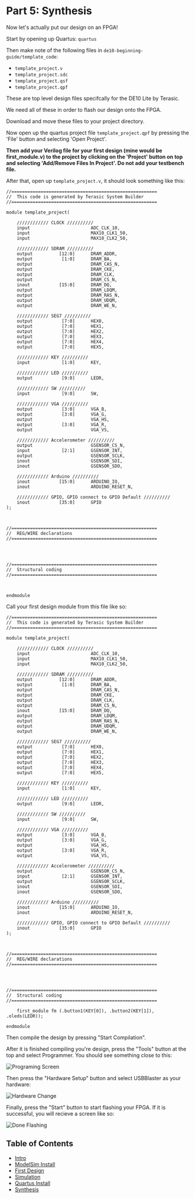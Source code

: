 # Part 5: Synthesis

Now let's actually put our design on an FPGA!



Start by opening up Quartus:
```quartus```

Then make note of the following files in `de10-beginning-guide/template_code`:
- `template_project.v`
- `template_project.sdc`
- `template_project.qsf`
- `template_project.qpf`

These are top level design files specifcally for the DE10 Lite by Terasic.

We need all of these in order to flash our design onto the FPGA.

Download and move these files to your project directory.

Now open up the quartus project file `template_project.qpf` by pressing the 'File' button and selecting 'Open Project'.

**Then add your Verilog file for your first design (mine would be first_module.v) to the project by clicking on the 'Project' button on top and selecting 'Add/Remove Files In Project'. Do not add your testbench file.**

After that, open up `template_project.v`, it should look something like this:

```
//=======================================================
//  This code is generated by Terasic System Builder
//=======================================================

module template_project(

	//////////// CLOCK //////////
	input 		          		ADC_CLK_10,
	input 		          		MAX10_CLK1_50,
	input 		          		MAX10_CLK2_50,

	//////////// SDRAM //////////
	output		    [12:0]		DRAM_ADDR,
	output		     [1:0]		DRAM_BA,
	output		          		DRAM_CAS_N,
	output		          		DRAM_CKE,
	output		          		DRAM_CLK,
	output		          		DRAM_CS_N,
	inout 		    [15:0]		DRAM_DQ,
	output		          		DRAM_LDQM,
	output		          		DRAM_RAS_N,
	output		          		DRAM_UDQM,
	output		          		DRAM_WE_N,

	//////////// SEG7 //////////
	output		     [7:0]		HEX0,
	output		     [7:0]		HEX1,
	output		     [7:0]		HEX2,
	output		     [7:0]		HEX3,
	output		     [7:0]		HEX4,
	output		     [7:0]		HEX5,

	//////////// KEY //////////
	input 		     [1:0]		KEY,

	//////////// LED //////////
	output		     [9:0]		LEDR,

	//////////// SW //////////
	input 		     [9:0]		SW,

	//////////// VGA //////////
	output		     [3:0]		VGA_B,
	output		     [3:0]		VGA_G,
	output		          		VGA_HS,
	output		     [3:0]		VGA_R,
	output		          		VGA_VS,

	//////////// Accelerometer //////////
	output		          		GSENSOR_CS_N,
	input 		     [2:1]		GSENSOR_INT,
	output		          		GSENSOR_SCLK,
	inout 		          		GSENSOR_SDI,
	inout 		          		GSENSOR_SDO,

	//////////// Arduino //////////
	inout 		    [15:0]		ARDUINO_IO,
	inout 		          		ARDUINO_RESET_N,

	//////////// GPIO, GPIO connect to GPIO Default //////////
	inout 		    [35:0]		GPIO
);



//=======================================================
//  REG/WIRE declarations
//=======================================================




//=======================================================
//  Structural coding
//=======================================================



endmodule
```

Call your first design module from this file like so:

```
//=======================================================
//  This code is generated by Terasic System Builder
//=======================================================

module template_project(

	//////////// CLOCK //////////
	input 		          		ADC_CLK_10,
	input 		          		MAX10_CLK1_50,
	input 		          		MAX10_CLK2_50,

	//////////// SDRAM //////////
	output		    [12:0]		DRAM_ADDR,
	output		     [1:0]		DRAM_BA,
	output		          		DRAM_CAS_N,
	output		          		DRAM_CKE,
	output		          		DRAM_CLK,
	output		          		DRAM_CS_N,
	inout 		    [15:0]		DRAM_DQ,
	output		          		DRAM_LDQM,
	output		          		DRAM_RAS_N,
	output		          		DRAM_UDQM,
	output		          		DRAM_WE_N,

	//////////// SEG7 //////////
	output		     [7:0]		HEX0,
	output		     [7:0]		HEX1,
	output		     [7:0]		HEX2,
	output		     [7:0]		HEX3,
	output		     [7:0]		HEX4,
	output		     [7:0]		HEX5,

	//////////// KEY //////////
	input 		     [1:0]		KEY,

	//////////// LED //////////
	output		     [9:0]		LEDR,

	//////////// SW //////////
	input 		     [9:0]		SW,

	//////////// VGA //////////
	output		     [3:0]		VGA_B,
	output		     [3:0]		VGA_G,
	output		          		VGA_HS,
	output		     [3:0]		VGA_R,
	output		          		VGA_VS,

	//////////// Accelerometer //////////
	output		          		GSENSOR_CS_N,
	input 		     [2:1]		GSENSOR_INT,
	output		          		GSENSOR_SCLK,
	inout 		          		GSENSOR_SDI,
	inout 		          		GSENSOR_SDO,

	//////////// Arduino //////////
	inout 		    [15:0]		ARDUINO_IO,
	inout 		          		ARDUINO_RESET_N,

	//////////// GPIO, GPIO connect to GPIO Default //////////
	inout 		    [35:0]		GPIO
);



//=======================================================
//  REG/WIRE declarations
//=======================================================




//=======================================================
//  Structural coding
//=======================================================

    first_module fm (.button1(KEY[0]), .button2(KEY[1]), .oleds(LEDR));

endmodule
```

Then compile the design by pressing "Start Compilation".

After it is finished compiling you're design, press the "Tools" button at the top and select Programmer.
You should see something close to this:

![Programing Screen](./images/flashing.png)

Then press the "Hardware Setup" button and select USBBlaster as your hardware:

![Hardware Change](./images/changing_hardware.png)

Finally, press the "Start" button to start flashing your FPGA.
If it is successful, you will recieve a screen like so:

![Done Flashing](./images/flash_done.png)


## Table of Contents
- [Intro](./0_intro.md)
- [ModelSim Install](./1_modelsim_install.md)
- [First Design](./2_first_design.md)
- [Simulation](./3_simulation.md)
- [Quartus Install](./4_quartus_install.md)
- [Synthesis](./5_synthesis.md)
